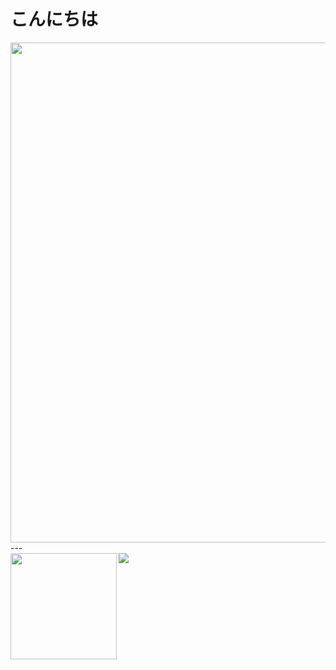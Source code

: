 # こんにちは

<div>
  <img width=800 src="https://github-profile-trophy.vercel.app/?username=Drunknow&column=7"/>
</div>
---
<div>
  <img height="170" align="left" src="https://github-readme-stats.vercel.app/api?username=Drunknow&count_private=true&include_all_commits=true&theme=shades-of-purple" />
  <img src="https://github-readme-stats.vercel.app/api/top-langs/?username=Drunknow&layout=compact&theme=shades-of-purple" />
</div>
